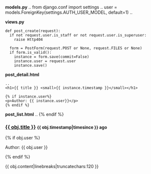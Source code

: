 **models.py**
    ..
    from django.conf import settings
    ..
    user = models.ForeignKey(settings.AUTH_USER_MODEL, default=1)
    ..

**views.py**

    def post_create(request):
      if not request.user.is_staff or not request.user.is_superuser:
        raise Http404

      form = PostForm(request.POST or None, request.FILES or None)
      if form.is_valid():
        instance = form.save(commit=False)
        instance.user = request.user
        instance.save()


**post_detail.html**

    ..
    <h1>{{ title }} <small>{{ instance.timestamp }}</small></h1>

    {% if instance.user%}
    <p>Author: {{ instance.user}}</p>
    {% endif %}

**post_list.html**
        ..
        {% endif %}
      <div class="caption">
        <h3><a href='{{ obj.get_absolute_url }}'>{{ obj.title }}</a> <small>{{ obj.timestamp|timesince }} ago</small></h3>
         {% if obj.user %}<p>Author: {{ obj.user }}</p>{% endif %}
         <p>{{ obj.content|linebreaks|truncatechars:120 }}</p>